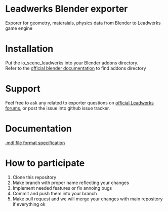Leadwerks Blender exporter
==========================

Exporer for geometry, materaials, physics data from Blender to Leadwerks game engine

Installation
==========================
Put the io_scene_leadwerks into your Blender addons directory.  
Refer to the [official blender documentation](http://wiki.blender.org/index.php/Doc:2.6/Manual/Extensions/Python/Add-Ons) to find addons directory

Support
==========================
Feel free to ask any related to exporter questions on [official Leadwerks forums](http://www.leadwerks.com/werkspace/forum/2-general-discussion/), or post the issue into github issue tracker.

Documentation
==========================
[.mdl file format specification](http://www.leadwerks.com/wiki/index.php?title=Game_Model_Format)

How to participate
==========================
1. Clone this repository
2. Make branch with proper name reflecting your changes
3. Implement needed features or fix annoing bugs
5. Commit and push them into your branch
6. Make pull request and we will merge your changes with main repository if everything ok
